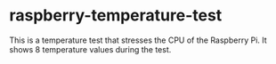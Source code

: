# raspberry-temperature-test

This is a temperature test that stresses the CPU of the Raspberry Pi.
It shows 8 temperature values during the test.
